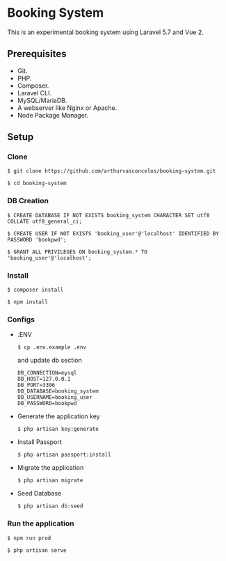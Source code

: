 # Booking System

This is an experimental booking system using Laravel 5.7 and Vue 2.

## Prerequisites

- Git.
- PHP.
- Composer.
- Laravel CLI.
- MySQL/MariaDB.
- A webserver like Nginx or Apache.
- Node Package Manager.

## Setup

### Clone

```
$ git clone https://github.com/arthurvasconcelos/booking-system.git

$ cd booking-system
```

### DB Creation
```
$ CREATE DATABASE IF NOT EXISTS booking_system CHARACTER SET utf8 COLLATE utf8_general_ci;

$ CREATE USER IF NOT EXISTS 'booking_user'@'localhost' IDENTIFIED BY PASSWORD 'bookpwd';

$ GRANT ALL PRIVILEGES ON booking_system.* TO 'booking_user'@'localhost';
```

### Install
```
$ composer install

$ npm install
```

### Configs
-   .ENV
    ```
    $ cp .env.example .env
    ```
    and update db section
    ```
    DB_CONNECTION=mysql
    DB_HOST=127.0.0.1
    DB_PORT=3306
    DB_DATABASE=booking_system
    DB_USERNAME=booking_user
    DB_PASSWORD=bookpwd
    ```
-   Generate the application key
    ```
    $ php artisan key:generate
    ```
-   Install Passport
    ```
    $ php artisan passport:install
    ```
-   Migrate the application
    ```
    $ php artisan migrate
    ```
-   Seed Database
    ```
    $ php artisan db:seed
    ```

### Run the application
```
$ npm run prod

$ php artisan serve
```
